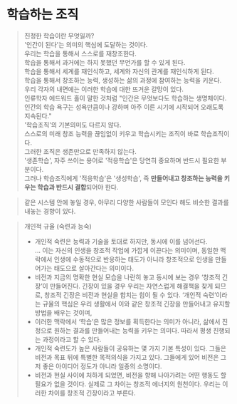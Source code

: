 # 학습하는 조직

> 진정한 학습이란 무엇일까?  
> '인간이 된다'는 의미의 핵심에 도달하는 것이다.  
> 우리는 학습을 통해서 스스로를 재창조한다.  
> 학습을 통해서 과거에는 하지 못했던 무언가를 할 수 있게 된다.  
> 학습을 통해서 세계를 재인식하고, 세계와 자신의 관계를 재인식하게 된다.  
> 학습을 통해서 창조하는 능력, 생성하는 삶의 과정에 참여하는 능력을 키운다.  
> 우리 각자의 내면에는 이러한 학습에 대한 뜨거운 갈망이 있다.  
> 인류학자 에드워드 홀이 말한 것처럼 "인간은 무엇보다도 학습하는 생명체이다. 인간의 학습 욕구는 성욕만큼이나 강하며 아주 이른 시기에 시작되어 오래도록 지속된다."  
> '학습조직'의 기본의미도 다르지 않다.  
> 스스로의 미래 창조 능력을 끊임없이 키우고 학습시키는 조직이 바로 학습조직이다.  
> 그러한 조직은 생존만으로 만족하지 않는다.  
> '생존학습', 자주 쓰이는 용어로 '적응학습'은 당연히 중요하며 반드시 필요한 부분이다.  
> 그러나 학습조직에게 '적응학습'은 '생성학습', 즉 **만들어내고 창조하는 능력을 키우는 학습과 반드시 결합**되어야 한다.

> 같은 시스템 안에 놓일 경우, 아무리 다양한 사람들이 모인다 해도 비슷한 결과를 내놓는 경향이 있다.  
> 

> 개인적 규율 (숙련과 능숙)
> - 개인적 숙련은 능력과 기술을 토대로 하지만, 동시에 이를 넘어선다.  
> ...
> 이는 자신의 인생을 창조적 작업에 가깝게 이끈다는 의미이며, 동일한 맥락에서 인생에 수동적으로 반응하는 태도가 아니라 창조적으로 인생을 만들어가는 태도으로 살아간다는 의미이다.
> - 비전과 지금의 명확한 현실 모습을 나란히 놓고 동시에 보는 경우 ‘창조적 긴장’이 만들어진다. 긴장이 있을 경우 우리는 자연스럽게 해결책을 찾게 되므로, 창조적 긴장은 비전과 현실을 합치는 힘이 될 수 있다. ‘개인적 숙련’이라는 규율의 핵심은 우리 생활에서 이와 같은 창조적 긴장을 만들어내고 유지할 방법을 배우는 것이며,
> - 이러한 맥락에서 ‘학습’은 많은 정보를 획득한다는 의미가 아니라, 삶에서 진정으로 원하는 결과를 만들어내는 능력을 키우는 의미다. 따라서 평생 진행되는 과정이라고 할 수 있다.
> - 개인적 숙련도가 높은 사람들이 공유하는 몇 가지 기본 특성이 있다. 그들은 비전과 목표 뒤에 특별한 목적의식을 가지고 있다. 그들에게 있어 비전은 그저 좋은 아이디어 정도가 아니라 일종의 소명이다.
> - 비전과 현실 사이에 처하게 되었면, 비전을 향해 나아가려는 어떤 행동도 할 필요가 없을 것이다. 실제로 그 차이는 창조적 에너지의 원천이다. 우리는 이러한 차이를 창조적 긴장이라고 부른다.